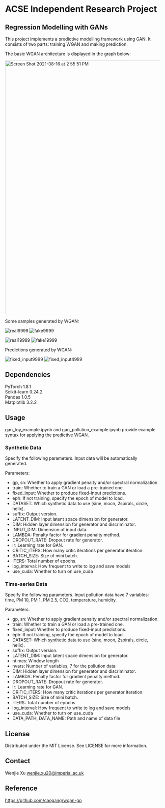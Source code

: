 # ACSE Independent Research Project

## Regression Modelling with GANs
This project implements a predictive modelling framework using GAN. It consists of two parts: training WGAN and making prediction. 

The basic WGAN architecture is displayed in the graph below:    

<img width="825" alt="Screen Shot 2021-08-16 at 2 55 51 PM" src="https://user-images.githubusercontent.com/6519391/130759873-b29b48b6-86ca-4e15-b476-e0cb869e8577.png">

Some samples generated by WGAN:     

![real9999](https://user-images.githubusercontent.com/6519391/130760025-1a1f6bff-5498-4e0d-9ccd-793653cf1ebb.jpg)
![fake9999](https://user-images.githubusercontent.com/6519391/130760018-abdf702b-4757-4be2-a00f-359652303cb3.jpg)

![real19999](https://user-images.githubusercontent.com/6519391/130760161-25b716f6-d40c-4b07-926d-45c79c483bf1.jpg)
![fake19999](https://user-images.githubusercontent.com/6519391/130760148-00db75c5-f264-4c8d-aaeb-61502563c90f.jpg)
    
    
Predictions generated by WGAN:    

![fixed_input9999](https://user-images.githubusercontent.com/6519391/130915325-3dffb0e2-64d5-4d5d-9d31-fed421be03cc.jpg)
![fixed_input4999](https://user-images.githubusercontent.com/6519391/130915476-5442a950-30f7-4a95-96cb-da42f5ba2e5c.jpg)


## Dependencies
PyTorch 1.8.1     
Scikit-learn 0.24.2      
Pandas 1.0.5      
Matplotlib 3.2.2      

## Usage
gan_toy_example.ipynb and gan_pollution_example.ipynb provide example syntax for applying the predictive WGAN. 

### Synthetic Data
Specify the following parameters. Input data will be automatically generated.     

Parameters:
  - gp, sn: Whether to apply gradient penalty and/or spectral normalization.
  - train: Whether to train a GAN or load a pre-trained one.
  - fixed_input: Whether to produce fixed-input predictions.
  - eph: If not training, specify the epoch of model to load.
  - DATASET: Which synthetic data to use (sine, moon, 2spirals, circle, helix).
  - suffix: Output version.
  - LATENT_DIM: Input latent space dimension for generator.
  - DIM: Hidden layer dimension for generator and discriminator.
  - INPUT_DIM: Dimension of input data.
  - LAMBDA: Penalty factor for gradient penalty method.
  - DROPOUT_RATE: Dropout rate for generator.
  - lr: Learning rate for GAN.
  - CRITIC_ITERS: How many critic iterations per generator iteration
  - BATCH_SIZE: Size of mini batch.
  - ITERS: Total number of epochs.
  - log_interval: How frequent to write to log and save models 
  - use_cuda: Whether to turn on use_cuda


### Time-series Data
Specify the following parameters. Input pollution data have 7 variables: time, PM 10, PM 1, PM 2.5, CO2, temperature, humidity.

Parameters:
  - gp, sn: Whether to apply gradient penalty and/or spectral normalization.
  - train: Whether to train a GAN or load a pre-trained one.
  - fixed_input: Whether to produce fixed-input predictions.
  - eph: If not training, specify the epoch of model to load.
  - DATASET: Which synthetic data to use (sine, moon, 2spirals, circle, helix).
  - suffix: Output version.
  - LATENT_DIM: Input latent space dimension for generator.
  - ntimes: Window length
  - nvars: Number of variables, 7 for the pollution data
  - DIM: Hidden layer dimension for generator and discriminator.
  - LAMBDA: Penalty factor for gradient penalty method.
  - DROPOUT_RATE: Dropout rate for generator.
  - lr: Learning rate for GAN.
  - CRITIC_ITERS: How many critic iterations per generator iteration
  - BATCH_SIZE: Size of mini batch.
  - ITERS: Total number of epochs.
  - log_interval: How frequent to write to log and save models 
  - use_cuda: Whether to turn on use_cuda
  - DATA_PATH, DATA_NAME: Path and name of data file

## License
Distributed under the MIT License. See LICENSE for more information.

## Contact
Wenjie Xu wenjie.xu20@imperial.ac.uk

## Reference
https://github.com/caogang/wgan-gp
